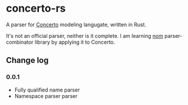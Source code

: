 # concerto-rs

A parser for [Concerto](https://github.com/accordproject/concerto) modeling langugate, written in Rust.

It's not an official parser, neither is it complete. I am learning [nom](https://github.com/rust-bakery/nom/tree/main) parser-combinator library by applying it to Concerto.

## Change log

### 0.0.1

- Fully qualified name parser
- Namespace parser parser
